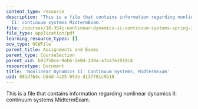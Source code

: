 ```yaml
---
content_type: resource
description: 'This is a file that contains information regarding nonlinear dynamics
  II: continuum systems MidtermExam.'
file: /courses/18-354j-nonlinear-dynamics-ii-continuum-systems-spring-2015/881df64cb54d4a2505ded137701c9b18_MIT18_354JS15_MidtermExam.pdf
file_type: application/pdf
learning_resource_types: []
ocw_type: OCWFile
parent_title: Assignments and Exams
parent_type: CourseSection
parent_uid: b93750ce-9eb6-2e0d-2d9a-a7ba7e1919c4
resourcetype: Document
title: 'Nonlinear Dynamics II: Continuum Systems, MidtermExam'
uid: 881df64c-b54d-4a25-05de-d137701c9b18
---
```

This is a file that contains information regarding nonlinear dynamics II: continuum systems MidtermExam.

